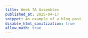 ```yaml
---
title: Week 7A Assembles
published_at: 2025-04-17
snippet: An example of a blog post.
disable_html_sanitization: true
allow_math: true
---
```

